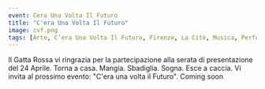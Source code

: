 ```yaml
---
event: Cera Una Volta Il Futuro
title: "C'era Una Volta Il Futuro"
image: cvf.png
tags: [Arte, C’era Una Volta Il Futuro, Firenze, La Citè, Musica, Performance, Romdraculas, Videoarte, Vittorio Spada, Zingari]
---
```

Il Gatta Rossa vi ringrazia per la partecipazione alla serata di presentazione del 24 Aprile. Torna a casa. Mangia. Sbadiglia. Sogna. Esce a caccia. Vi invita al prossimo evento: "C'era una volta il Futuro". Coming soon
